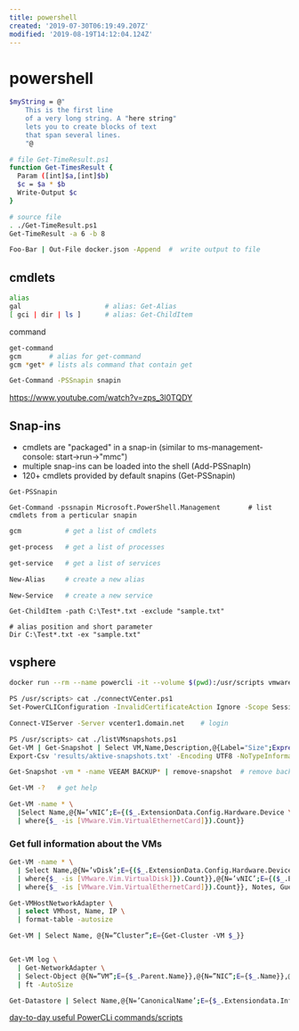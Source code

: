 ```yaml
---
title: powershell
created: '2019-07-30T06:19:49.207Z'
modified: '2019-08-19T14:12:04.124Z'
---
```


# powershell

```sh
$myString = @"
	This is the first line
	of a very long string. A "here string"
	lets you to create blocks of text
	that span several lines.
	"@
```

```sh
# file Get-TimeResult.ps1
function Get-TimesResult {
  Param ([int]$a,[int]$b)
  $c = $a * $b
  Write-Output $c
}

# source file
. ./Get-TimeResult.ps1
Get-TimeResult -a 6 -b 8
```

```sh
Foo-Bar | Out-File docker.json -Append  #  write output to file
```

## cmdlets
```sh
alias
gal                     # alias: Get-Alias
[ gci | dir | ls ]      # alias: Get-ChildItem
```

command
```sh
get-command
gcm       # alias for get-command
gcm *get* # lists als command that contain get

Get-Command -PSSnapin snapin
```
https://www.youtube.com/watch?v=zps_3l0TQDY

## Snap-ins

* cmdlets are "packaged" in a snap-in (similar to ms-management-console: start->run->"mmc")
* multiple snap-ins can be loaded into the shell (Add-PSSnapIn)
* 120+ cmdlets provided by default snapins (Get-PSSnapin)

```
Get-PSSnapin

Get-Command -pssnapin Microsoft.PowerShell.Management       # list cmdlets from a perticular snapin
```

```sh
gcm           # get a list of cmdlets

get-process   # get a list of processes

get-service   # get a list of services

New-Alias     # create a new alias

New-Service   # create a new service
```

```
Get-ChildItem -path C:\Test*.txt -exclude "sample.txt"

# alias position and short parameter
Dir C:\Test*.txt -ex "sample.txt"
```

## vsphere
```sh
docker run --rm --name powercli -it --volume $(pwd):/usr/scripts vmware/powerclicore

PS /usr/scripts> cat ./connectVCenter.ps1
Set-PowerCLIConfiguration -InvalidCertificateAction Ignore -Scope Session

Connect-VIServer -Server vcenter1.domain.net    # login 
```

```sh
PS /usr/scripts> cat ./listVMsnapshots.ps1
Get-VM | Get-Snapshot | Select VM,Name,Description,@{Label="Size";Expression={"{0:N2} GB" -f ($_.SizeGB)}},Created |
Export-Csv 'results/aktive-snapshots.txt' -Encoding UTF8 -NoTypeInformation -Delimiter "|"

Get-Snapshot -vm * -name VEEAM BACKUP* | remove-snapshot  # remove backups snapshots
```

```sh
Get-VM -?   # get help

Get-VM -name * \
  |Select Name,@{N=’vNIC’;E={($_.ExtensionData.Config.Hardware.Device \
  | where{$_ -is [VMware.Vim.VirtualEthernetCard]}).Count}}
```
### Get full information about the VMs
```sh
Get-VM -name * \
  | Select Name,@{N=’vDisk’;E={($_.ExtensionData.Config.Hardware.Device \
  | where{$_ -is [VMware.Vim.VirtualDisk]}).Count}},@{N=’vNIC’;E={($_.ExtensionData.Config.Hardware.Device \
  | where{$_ -is [VMware.Vim.VirtualEthernetCard]}).Count}}, Notes, Guest, NumCpu, CoresPerSocket, MemoryGB, ResourcePool, UsedSpaceGB, ProvisionedSpaceGB

Get-VMHostNetworkAdapter \
  | select VMhost, Name, IP \
  | format-table -autosize

Get-VM | Select Name, @{N=”Cluster”;E={Get-Cluster -VM $_}}


Get-VM log \
  | Get-NetworkAdapter \
  | Select-Object @{N=”VM”;E={$_.Parent.Name}},@{N=”NIC”;E={$_.Name}},@{N=”Network”;E={$_.NetworkName}} \
  | ft -AutoSize

Get-Datastore | Select Name,@{N=’CanonicalName’;E={$_.Extensiondata.Info.Vmfs.Extent[0].DiskName}}
```
[day-to-day useful PowerCLi commands/scripts](https://arabitnetwork.com/2018/07/31/for-vmware-admins-day-to-day-useful-powercli-commands-scripts/amp/)
